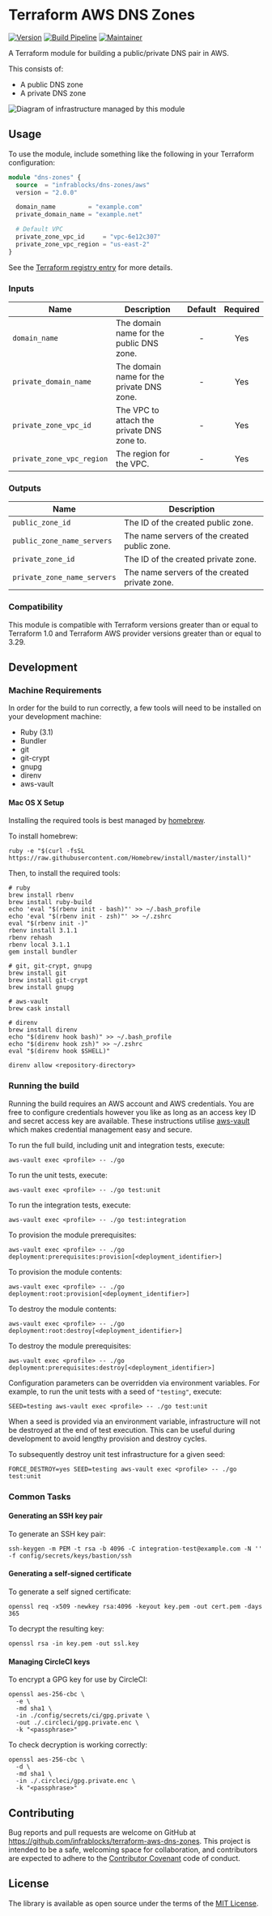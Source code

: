 Terraform AWS DNS Zones
=======================

[![Version](https://img.shields.io/github/v/tag/infrablocks/terraform-aws-dns-zones?label=version&sort=semver)](https://github.com/infrablocks/terraform-aws-dns-zones/tags)
[![Build Pipeline](https://img.shields.io/circleci/build/github/infrablocks/terraform-aws-dns-zones/main?label=build-pipeline)](https://app.circleci.com/pipelines/github/infrablocks/terraform-aws-dns-zones?filter=all)
[![Maintainer](https://img.shields.io/badge/maintainer-go--atomic.io-red)](https://go-atomic.io)

A Terraform module for building a public/private DNS pair in AWS.

This consists of:

* A public DNS zone
* A private DNS zone

![Diagram of infrastructure managed by this module](https://raw.githubusercontent.com/infrablocks/terraform-aws-dns-zones/main/docs/architecture.png)

Usage
-----

To use the module, include something like the following in your Terraform
configuration:

```terraform
module "dns-zones" {
  source  = "infrablocks/dns-zones/aws"
  version = "2.0.0"

  domain_name         = "example.com"
  private_domain_name = "example.net"

  # Default VPC
  private_zone_vpc_id     = "vpc-6e12c307"
  private_zone_vpc_region = "us-east-2"
}
```

See the
[Terraform registry entry](https://registry.terraform.io/modules/infrablocks/dns-zones/aws/latest)
for more details.

### Inputs

| Name                      | Description                                | Default | Required |
|---------------------------|--------------------------------------------|:-------:|:--------:|
| `domain_name`             | The domain name for the public DNS zone.   |    -    |   Yes    |
| `private_domain_name`     | The domain name for the private DNS zone.  |    -    |   Yes    |
| `private_zone_vpc_id`     | The VPC to attach the private DNS zone to. |    -    |   Yes    |
| `private_zone_vpc_region` | The region for the VPC.                    |    -    |   Yes    |

### Outputs

| Name                        | Description                                   |
|-----------------------------|-----------------------------------------------|
| `public_zone_id`            | The ID of the created public zone.            |
| `public_zone_name_servers`  | The name servers of the created public zone.  |
| `private_zone_id`           | The ID of the created private zone.           |
| `private_zone_name_servers` | The name servers of the created private zone. |

### Compatibility

This module is compatible with Terraform versions greater than or equal to
Terraform 1.0 and Terraform AWS provider versions greater than or equal to 3.29.

Development
-----------

### Machine Requirements

In order for the build to run correctly, a few tools will need to be installed
on your development machine:

* Ruby (3.1)
* Bundler
* git
* git-crypt
* gnupg
* direnv
* aws-vault

#### Mac OS X Setup

Installing the required tools is best managed by [homebrew](http://brew.sh).

To install homebrew:

```shell
ruby -e "$(curl -fsSL https://raw.githubusercontent.com/Homebrew/install/master/install)"
```

Then, to install the required tools:

```shell
# ruby
brew install rbenv
brew install ruby-build
echo 'eval "$(rbenv init - bash)"' >> ~/.bash_profile
echo 'eval "$(rbenv init - zsh)"' >> ~/.zshrc
eval "$(rbenv init -)"
rbenv install 3.1.1
rbenv rehash
rbenv local 3.1.1
gem install bundler

# git, git-crypt, gnupg
brew install git
brew install git-crypt
brew install gnupg

# aws-vault
brew cask install

# direnv
brew install direnv
echo "$(direnv hook bash)" >> ~/.bash_profile
echo "$(direnv hook zsh)" >> ~/.zshrc
eval "$(direnv hook $SHELL)"

direnv allow <repository-directory>
```

### Running the build

Running the build requires an AWS account and AWS credentials. You are free to
configure credentials however you like as long as an access key ID and secret
access key are available. These instructions utilise
[aws-vault](https://github.com/99designs/aws-vault) which makes credential
management easy and secure.

To run the full build, including unit and integration tests, execute:

```shell
aws-vault exec <profile> -- ./go
```

To run the unit tests, execute:

```shell
aws-vault exec <profile> -- ./go test:unit
```

To run the integration tests, execute:

```shell
aws-vault exec <profile> -- ./go test:integration
```

To provision the module prerequisites:

```shell
aws-vault exec <profile> -- ./go deployment:prerequisites:provision[<deployment_identifier>]
```

To provision the module contents:

```shell
aws-vault exec <profile> -- ./go deployment:root:provision[<deployment_identifier>]
```

To destroy the module contents:

```shell
aws-vault exec <profile> -- ./go deployment:root:destroy[<deployment_identifier>]
```

To destroy the module prerequisites:

```shell
aws-vault exec <profile> -- ./go deployment:prerequisites:destroy[<deployment_identifier>]
```

Configuration parameters can be overridden via environment variables. For
example, to run the unit tests with a seed of `"testing"`, execute:

```shell
SEED=testing aws-vault exec <profile> -- ./go test:unit
```

When a seed is provided via an environment variable, infrastructure will not be
destroyed at the end of test execution. This can be useful during development
to avoid lengthy provision and destroy cycles.

To subsequently destroy unit test infrastructure for a given seed:

```shell
FORCE_DESTROY=yes SEED=testing aws-vault exec <profile> -- ./go test:unit
```

### Common Tasks

#### Generating an SSH key pair

To generate an SSH key pair:

```shell
ssh-keygen -m PEM -t rsa -b 4096 -C integration-test@example.com -N '' -f config/secrets/keys/bastion/ssh
```

#### Generating a self-signed certificate

To generate a self signed certificate:

```shell
openssl req -x509 -newkey rsa:4096 -keyout key.pem -out cert.pem -days 365
```

To decrypt the resulting key:

```shell
openssl rsa -in key.pem -out ssl.key
```

#### Managing CircleCI keys

To encrypt a GPG key for use by CircleCI:

```shell
openssl aes-256-cbc \
  -e \
  -md sha1 \
  -in ./config/secrets/ci/gpg.private \
  -out ./.circleci/gpg.private.enc \
  -k "<passphrase>"
```

To check decryption is working correctly:

```shell
openssl aes-256-cbc \
  -d \
  -md sha1 \
  -in ./.circleci/gpg.private.enc \
  -k "<passphrase>"
```

Contributing
------------

Bug reports and pull requests are welcome on GitHub at
https://github.com/infrablocks/terraform-aws-dns-zones. This project is
intended to be a safe, welcoming space for collaboration, and contributors are
expected to adhere to the
[Contributor Covenant](http://contributor-covenant.org) code of conduct.

License
-------

The library is available as open source under the terms of the
[MIT License](http://opensource.org/licenses/MIT).
